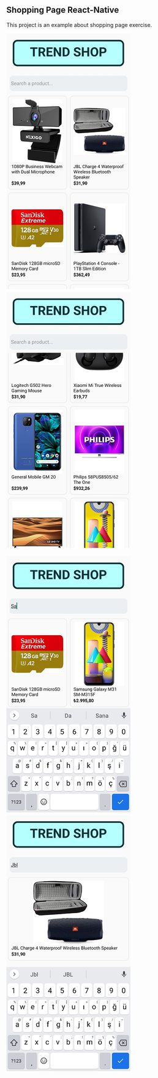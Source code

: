 ## Shopping Page React-Native

This project is an example about shopping page exercise.

![Shopping Page Photo1](https://github.com/omur8819/ReactNative-shoppingPage/blob/main/shoppingPage/src/projectImagesAndVideo/image1.jpg)
![Shopping Page Photo2](https://github.com/omur8819/ReactNative-shoppingPage/blob/main/shoppingPage/src/projectImagesAndVideo/image2.jpg)

![Shopping Page Photo3](https://github.com/omur8819/ReactNative-shoppingPage/blob/main/shoppingPage/src/projectImagesAndVideo/image3.jpg)
![Shopping Page Photo4](https://github.com/omur8819/ReactNative-shoppingPage/blob/main/shoppingPage/src/projectImagesAndVideo/image4.jpg)
